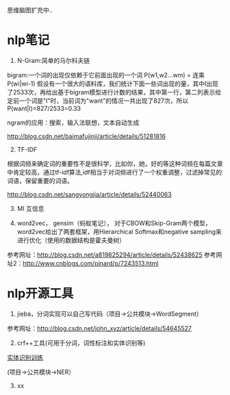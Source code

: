 思维脑图扩充中..

# nlp笔记

1. N-Gram:简单的马尔科夫链

bigram:一个词的出现仅依赖于它前面出现的一个词
P(w1,w2...wm) = 连乘P(wi|wi-1)
假设有一个很大的语料库，我们统计下面一些词出现的量，其中I出现了2533次，再给出基于bigram模型进行计数的结果，其中第一行，第二列表示给定前一个词是"I"时，当前词为"want"的情况一共出现了827次，所以P(want|I)=827/2533=0.33

ngram的应用：搜索，输入法联想，文本自动生成

http://blog.csdn.net/baimafujinji/article/details/51281816

2. TF-IDF

根据词频来确定词的重要性不是很科学，比如你，她，好的等这种词频在每篇文章中肯定较高，通过tf-idf算法,idf相当于对词频进行了一个权重调整，过滤掉常见的词语，保留重要的词语。

http://blog.csdn.net/sangyongjia/article/details/52440063

3. MI 互信息


4. word2vec， gensim（蚂蚁笔记），
对于CBOW和Skip-Gram两个模型，word2vec给出了两套框架，用Hierarchical Softmax和negative sampling来进行优化（使用的数据结构是霍夫曼树）

参考网址：http://blog.csdn.net/a819825294/article/details/52438625
参考网址2：http://www.cnblogs.com/pinard/p/7243513.html

# nlp开源工具

1. jieba，分词实现可以自己写代码（项目->公共模块->WordSegment）

参考网址：http://blog.csdn.net/john_xyz/article/details/54645527

2. crf++工具(可用于分词，词性标注和实体识别等)

[实体识别训练](https://nbviewer.jupyter.org/github/binzhouchn/ai_notes/blob/master/nlp/%E9%A1%B9%E7%9B%AE/%E5%85%AC%E5%85%B1%E6%A8%A1%E5%9D%97/NER/%E5%AE%9E%E4%BD%93%E8%AF%86%E5%88%AB%E8%AE%AD%E7%BB%83%E8%BF%87%E7%A8%8B_V2.ipynb)

(项目->公共模块->NER）

3. xx
